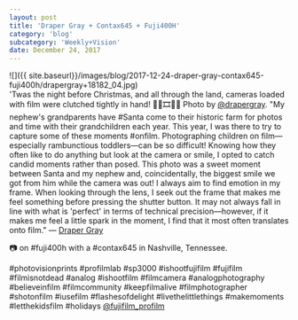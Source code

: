```yaml
---
layout: post
title: 'Draper Gray + Contax645 + Fuji400H'
category: 'blog'
subcategory: 'Weekly+Vision'
date: December 24, 2017
---
```


![]({{ site.baseurl}}/images/blog/2017-12-24-draper-gray-contax645-fuji400h/drapergray+18182_04.jpg)  
'Twas the night before Christmas, and all through the land, cameras loaded with film were clutched tightly in hand! 🎅🏼🎞👦🏼 Photo by [@drapergray](https://www.drapergray.com/). "My nephew's grandparents have #Santa come to their historic farm for photos and time with their grandchildren each year. This year, I was there to try to capture some of these moments #onfilm. Photographing children on film—especially rambunctious toddlers—can be so difficult! Knowing how they often like to do anything but look at the camera or smile, I opted to catch candid moments rather than posed. This photo was a sweet moment between Santa and my nephew and, coincidentally, the biggest smile we got from him while the camera was out! I always aim to find emotion in my frame. When looking through the lens, I seek out the frame that makes me feel something before pressing the shutter button. It may not always fall in line with what is 'perfect' in terms of technical precision—however, if it makes me feel a little spark in the moment, I find that it most often translates onto film." — [Draper Gray](https://www.drapergray.com/)

📷 on #fuji400h with a #contax645 in Nashville, Tennessee.

#photovisionprints #profilmlab #sp3000 #ishootfujifilm #fujifilm #filmisnotdead #analog #ishootfilm #filmcamera #analogphotography #believeinfilm #filmcommunity #keepfilmalive #filmphotographer #shotonfilm #iusefilm #flashesofdelight #livethelittlethings #makemoments #letthekidsfilm #holidays [@fujifilm_profilm](http://www.fujifilmusa.com/products/film_photography/index.html)   
